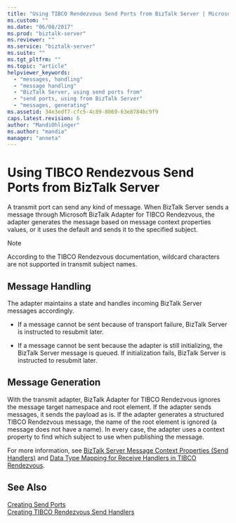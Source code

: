 ```yaml
---
title: "Using TIBCO Rendezvous Send Ports from BizTalk Server | Microsoft Docs"
ms.custom: ""
ms.date: "06/08/2017"
ms.prod: "biztalk-server"
ms.reviewer: ""
ms.service: "biztalk-server"
ms.suite: ""
ms.tgt_pltfrm: ""
ms.topic: "article"
helpviewer_keywords: 
  - "messages, handling"
  - "message handling"
  - "BizTalk Server, using send ports from"
  - "send ports, using from BizTalk Server"
  - "messages, generating"
ms.assetid: 34e3edf7-cfc5-4c89-8069-63e8784bc9f9
caps.latest.revision: 6
author: "MandiOhlinger"
ms.author: "mandia"
manager: "anneta"
---
```

# Using TIBCO Rendezvous Send Ports from BizTalk Server
A transmit port can send any kind of message. When BizTalk Server sends a message through Microsoft BizTalk Adapter for TIBCO Rendezvous, the adapter generates the message based on message context properties values, or it uses the default and sends it to the specified subject.  
  
> [!NOTE]
>  According to the TIBCO Rendezvous documentation, wildcard characters are not supported in transmit subject names.  
  
## Message Handling  
 The adapter maintains a state and handles incoming BizTalk Server messages accordingly.  
  
-   If a message cannot be sent because of transport failure, BizTalk Server is instructed to resubmit later.  
  
-   If a message cannot be sent because the adapter is still initializing, the BizTalk Server message is queued. If initialization fails, BizTalk Server is instructed to resubmit later.  
  
## Message Generation  
 With the transmit adapter, BizTalk Adapter for TIBCO Rendezvous ignores the message target namespace and root element. If the adapter sends messages, it sends the payload as is. If the adapter generates a structured TIBCO Rendezvous message, the name of the root element is ignored (a message does not have a name). In every case, the adapter uses a context property to find which subject to use when publishing the message.  
  
 For more information, see [BizTalk Server Message Context Properties (Send Handlers)](../core/biztalk-server-message-context-properties-send-handlers.md) and [Data Type Mapping for Receive Handlers in TIBCO Rendezvous](../core/data-type-mapping-for-receive-handlers-in-tibco-rendezvous.md).  
  
## See Also  
 [Creating Send Ports](../core/creating-send-ports2.md)   
 [Creating TIBCO Rendezvous Send Handlers](../core/creating-tibco-rendezvous-send-handlers.md)